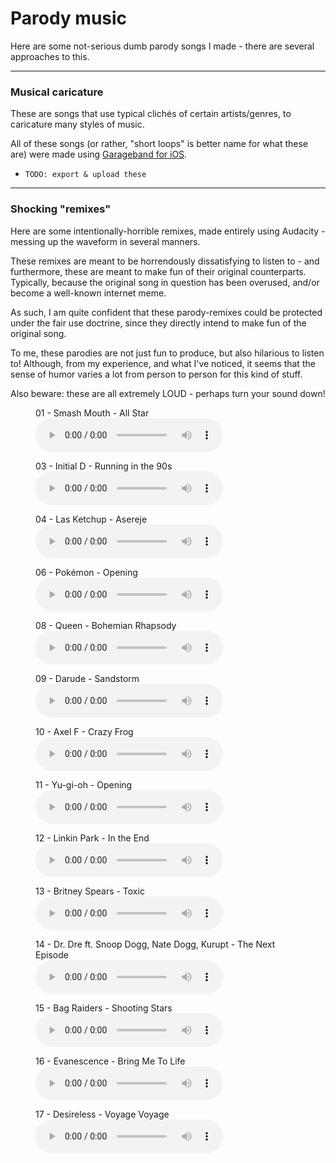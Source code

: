 
# Parody music

Here are some not-serious dumb parody songs I made - there are several approaches to this.

---

### Musical caricature

These are songs that use typical clichés of certain artists/genres, to caricature many styles of music.

All of these songs (or rather, "short loops" is better name for what these are) were made using [Garageband for iOS](https://www.apple.com/ios/garageband/).

- `TODO: export & upload these`

---

### Shocking "remixes"

Here are some intentionally-horrible remixes, made entirely using Audacity - messing up the waveform in several manners.

These remixes are meant to be horrendously dissatisfying to listen to - and furthermore, these are meant to make fun of their original counterparts.
Typically, because the original song in question has been overused, and/or become a well-known internet meme.

As such, I am quite confident that these parody-remixes could be protected under the fair use doctrine, since they directly intend to make fun of the original song.

To me, these parodies are not just fun to produce, but also hilarious to listen to!
Although, from my experience, and what I've noticed, it seems that the sense of humor varies a lot from person to person for this kind of stuff.

Also beware: these are all extremely LOUD - perhaps turn your sound down!

<figure>    <figcaption>01 - Smash Mouth - All Star</figcaption>
<audio controls src="earrape/Smash Mouth - All Star.mp3">
			<a href="earrape/Smash Mouth - All Star.mp3">Download</a></audio>
</figure>
<figure>    <figcaption>03 - Initial D - Running in the 90s</figcaption>
<audio controls src="earrape/Initial D - Running in the 90s.mp3">
			<a href="earrape/Initial D - Running in the 90s.mp3">Download</a></audio>
</figure>
<figure>    <figcaption>04 - Las Ketchup - Asereje</figcaption>
<audio controls src="earrape/Las Ketchup - Asereje.mp3">
			<a href="earrape/Las Ketchup - Asereje.mp3">Download</a></audio>
</figure>
<figure>    <figcaption>06 - Pokémon - Opening</figcaption>
<audio controls src="earrape/Pokémon - Opening.mp3">
			<a href="earrape/Pokémon - Opening.mp3">Download</a></audio>
</figure>
<figure>    <figcaption>08 - Queen - Bohemian Rhapsody</figcaption>
<audio controls src="earrape/Queen - Bohemian Rhapsody.mp3">
			<a href="earrape/Queen - Bohemian Rhapsody.mp3">Download</a></audio>
</figure>
<figure>    <figcaption>09 - Darude - Sandstorm</figcaption>
<audio controls src="earrape/Darude - Sandstorm.mp3">
			<a href="earrape/Darude - Sandstorm.mp3">Download</a></audio>
</figure>
<figure>    <figcaption>10 - Axel F - Crazy Frog</figcaption>
<audio controls src="earrape/Axel F - Crazy Frog.mp3">
			<a href="earrape/Axel F - Crazy Frog.mp3">Download</a></audio>
</figure>
<figure>    <figcaption>11 - Yu-gi-oh - Opening</figcaption>
<audio controls src="earrape/Yu-gi-oh - Opening.mp3">
			<a href="earrape/Yu-gi-oh - Opening.mp3">Download</a></audio>
</figure>
<figure>    <figcaption>12 - Linkin Park - In the End</figcaption>
<audio controls src="earrape/Linkin Park - In the End.mp3">
			<a href="earrape/Linkin Park - In the End.mp3">Download</a></audio>
</figure>
<figure>    <figcaption>13 - Britney Spears - Toxic</figcaption>
<audio controls src="earrape/Britney Spears - Toxic.mp3">
			<a href="earrape/Britney Spears - Toxic.mp3">Download</a></audio>
</figure>
<figure>    <figcaption>14 - Dr. Dre ft. Snoop Dogg, Nate Dogg, Kurupt - The Next Episode</figcaption>
<audio controls src="earrape/Dr. Dre ft. Snoop Dogg, Nate Dogg, Kurupt - The Next Episode.mp3">
			<a href="earrape/Dr. Dre ft. Snoop Dogg, Nate Dogg, Kurupt - The Next Episode.mp3">Download</a></audio>
</figure>
<figure>    <figcaption>15 - Bag Raiders - Shooting Stars</figcaption>
<audio controls src="earrape/Bag Raiders - Shooting Stars.mp3">
			<a href="earrape/Bag Raiders - Shooting Stars.mp3">Download</a></audio>
</figure>
<figure>    <figcaption>16 - Evanescence - Bring Me To Life</figcaption>
<audio controls src="earrape/Evanescence - Bring Me To Life.mp3">
			<a href="earrape/Evanescence - Bring Me To Life.mp3">Download</a></audio>
</figure>
<figure>    <figcaption>17 - Desireless - Voyage Voyage</figcaption>
<audio controls src="earrape/Desireless - Voyage Voyage.mp3">
			<a href="earrape/Desireless - Voyage Voyage.mp3">Download</a></audio>
</figure>
